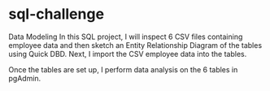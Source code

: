 # sql-challenge
Data Modeling
In this SQL project, I will inspect 6 CSV files containing employee data and then sketch an Entity Relationship Diagram of the tables using Quick DBD.
Next, I import the CSV employee data into the tables.

Once the tables are set up, I perform data analysis on the 6 tables in pgAdmin.
